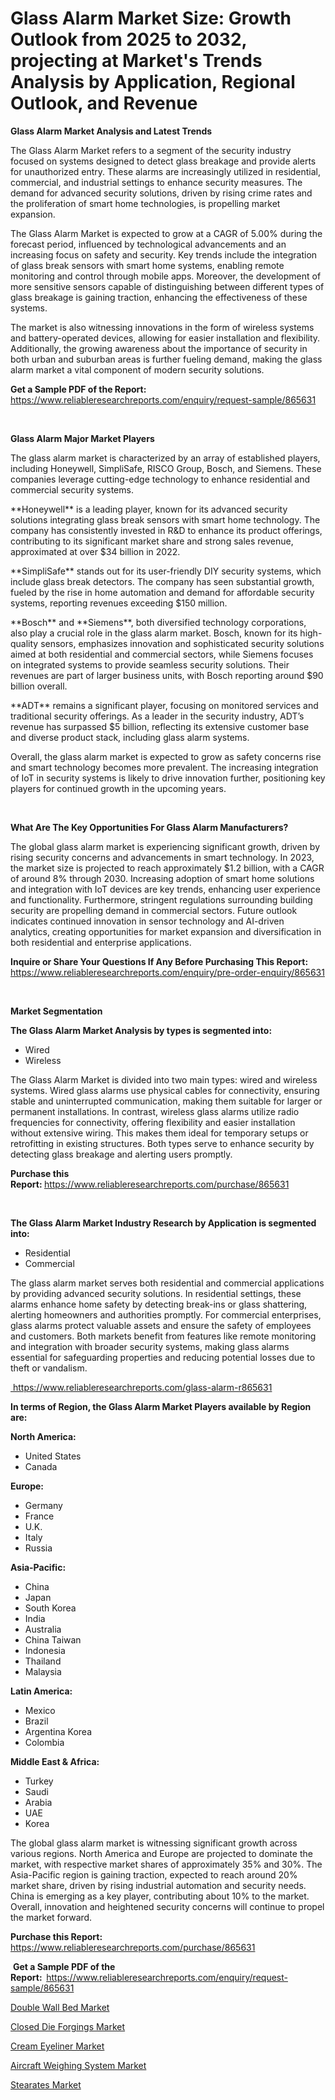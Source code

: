 <p><h1>Glass Alarm Market Size: Growth Outlook from 2025 to 2032, projecting at Market's Trends Analysis by Application, Regional Outlook, and Revenue</h1></p><p><strong>Glass Alarm Market Analysis and Latest Trends</strong></p>
<p><p>The Glass Alarm Market refers to a segment of the security industry focused on systems designed to detect glass breakage and provide alerts for unauthorized entry. These alarms are increasingly utilized in residential, commercial, and industrial settings to enhance security measures. The demand for advanced security solutions, driven by rising crime rates and the proliferation of smart home technologies, is propelling market expansion.</p><p>The Glass Alarm Market is expected to grow at a CAGR of 5.00% during the forecast period, influenced by technological advancements and an increasing focus on safety and security. Key trends include the integration of glass break sensors with smart home systems, enabling remote monitoring and control through mobile apps. Moreover, the development of more sensitive sensors capable of distinguishing between different types of glass breakage is gaining traction, enhancing the effectiveness of these systems.</p><p>The market is also witnessing innovations in the form of wireless systems and battery-operated devices, allowing for easier installation and flexibility. Additionally, the growing awareness about the importance of security in both urban and suburban areas is further fueling demand, making the glass alarm market a vital component of modern security solutions.</p></p>
<p><strong>Get a Sample PDF of the Report:&nbsp;</strong> <a href="https://www.reliableresearchreports.com/enquiry/request-sample/865631?utm_campaign=11&utm_medium=2&utm_source=Github&utm_content=ia&utm_term=05022025&utm_id=glass-alarm">https://www.reliableresearchreports.com/enquiry/request-sample/865631</a></p>
<p>&nbsp;</p>
<p><strong>Glass Alarm Major Market Players</strong></p>
<p><p>The glass alarm market is characterized by an array of established players, including Honeywell, SimpliSafe, RISCO Group, Bosch, and Siemens. These companies leverage cutting-edge technology to enhance residential and commercial security systems.</p><p>**Honeywell** is a leading player, known for its advanced security solutions integrating glass break sensors with smart home technology. The company has consistently invested in R&D to enhance its product offerings, contributing to its significant market share and strong sales revenue, approximated at over $34 billion in 2022.</p><p>**SimpliSafe** stands out for its user-friendly DIY security systems, which include glass break detectors. The company has seen substantial growth, fueled by the rise in home automation and demand for affordable security systems, reporting revenues exceeding $150 million.</p><p>**Bosch** and **Siemens**, both diversified technology corporations, also play a crucial role in the glass alarm market. Bosch, known for its high-quality sensors, emphasizes innovation and sophisticated security solutions aimed at both residential and commercial sectors, while Siemens focuses on integrated systems to provide seamless security solutions. Their revenues are part of larger business units, with Bosch reporting around $90 billion overall.</p><p>**ADT** remains a significant player, focusing on monitored services and traditional security offerings. As a leader in the security industry, ADT’s revenue has surpassed $5 billion, reflecting its extensive customer base and diverse product stack, including glass alarm systems.</p><p>Overall, the glass alarm market is expected to grow as safety concerns rise and smart technology becomes more prevalent. The increasing integration of IoT in security systems is likely to drive innovation further, positioning key players for continued growth in the upcoming years.</p></p>
<p>&nbsp;</p>
<p><strong>What Are The Key Opportunities For Glass Alarm Manufacturers?</strong></p>
<p><p>The global glass alarm market is experiencing significant growth, driven by rising security concerns and advancements in smart technology. In 2023, the market size is projected to reach approximately $1.2 billion, with a CAGR of around 8% through 2030. Increasing adoption of smart home solutions and integration with IoT devices are key trends, enhancing user experience and functionality. Furthermore, stringent regulations surrounding building security are propelling demand in commercial sectors. Future outlook indicates continued innovation in sensor technology and AI-driven analytics, creating opportunities for market expansion and diversification in both residential and enterprise applications.</p></p>
<p><strong>Inquire or Share Your Questions If Any Before Purchasing This Report:</strong> <a href="https://www.reliableresearchreports.com/enquiry/pre-order-enquiry/865631?utm_campaign=11&utm_medium=2&utm_source=Github&utm_content=ia&utm_term=05022025&utm_id=glass-alarm">https://www.reliableresearchreports.com/enquiry/pre-order-enquiry/865631</a></p>
<p>&nbsp;</p>
<p><strong>Market Segmentation</strong></p>
<p><strong>The Glass Alarm Market Analysis by types is segmented into:</strong></p>
<p><ul><li>Wired</li><li>Wireless</li></ul></p>
<p><p>The Glass Alarm Market is divided into two main types: wired and wireless systems. Wired glass alarms use physical cables for connectivity, ensuring stable and uninterrupted communication, making them suitable for larger or permanent installations. In contrast, wireless glass alarms utilize radio frequencies for connectivity, offering flexibility and easier installation without extensive wiring. This makes them ideal for temporary setups or retrofitting in existing structures. Both types serve to enhance security by detecting glass breakage and alerting users promptly.</p></p>
<p><strong>Purchase this Report:&nbsp;</strong><a href="https://www.reliableresearchreports.com/purchase/865631?utm_campaign=11&utm_medium=2&utm_source=Github&utm_content=ia&utm_term=05022025&utm_id=glass-alarm">https://www.reliableresearchreports.com/purchase/865631</a></p>
<p>&nbsp;</p>
<p><strong>The Glass Alarm Market Industry Research by Application is segmented into:</strong></p>
<p><ul><li>Residential</li><li>Commercial</li></ul></p>
<p><p>The glass alarm market serves both residential and commercial applications by providing advanced security solutions. In residential settings, these alarms enhance home safety by detecting break-ins or glass shattering, alerting homeowners and authorities promptly. For commercial enterprises, glass alarms protect valuable assets and ensure the safety of employees and customers. Both markets benefit from features like remote monitoring and integration with broader security systems, making glass alarms essential for safeguarding properties and reducing potential losses due to theft or vandalism.</p></p>
<p><a href="https://www.reliableresearchreports.com/glass-alarm-r865631?utm_campaign=11&utm_medium=2&utm_source=Github&utm_content=ia&utm_term=05022025&utm_id=glass-alarm">&nbsp;https://www.reliableresearchreports.com/glass-alarm-r865631</a></p>
<p><strong>In terms of Region, the Glass Alarm Market Players available by Region are:</strong></p>
<p>
    <p> <strong> North America: </strong>
        <ul>
            <li>United States</li>
            <li>Canada</li>
        </ul>
        </p> 
    <p> <strong> Europe: </strong>
        <ul>
            <li>Germany</li>
            <li>France</li>
            <li>U.K.</li>
            <li>Italy</li>
            <li>Russia</li>
        </ul>
        </p> 
    <p> <strong> Asia-Pacific: </strong>
        <ul>
            <li>China</li>
            <li>Japan</li>
            <li>South Korea</li>
            <li>India</li>
            <li>Australia</li>
            <li>China Taiwan</li>
            <li>Indonesia</li>
            <li>Thailand</li>
            <li>Malaysia</li>
        </ul>
        </p> 
    <p> <strong> Latin America: </strong>
        <ul>
            <li>Mexico</li>
            <li>Brazil</li>
            <li>Argentina Korea</li>
            <li>Colombia</li>
        </ul>
        </p> 
    <p> <strong> Middle East & Africa: </strong>
        <ul>
            <li>Turkey</li>
            <li>Saudi</li>
            <li>Arabia</li>
            <li>UAE</li>
            <li>Korea</li>
        </ul>
    </p>
    </p>
<p><p>The global glass alarm market is witnessing significant growth across various regions. North America and Europe are projected to dominate the market, with respective market shares of approximately 35% and 30%. The Asia-Pacific region is gaining traction, expected to reach around 20% market share, driven by rising industrial automation and security needs. China is emerging as a key player, contributing about 10% to the market. Overall, innovation and heightened security concerns will continue to propel the market forward.</p></p>
<p><strong>Purchase this Report: </strong><a href="https://www.reliableresearchreports.com/purchase/865631?utm_campaign=11&utm_medium=2&utm_source=Github&utm_content=ia&utm_term=05022025&utm_id=glass-alarm">https://www.reliableresearchreports.com/purchase/865631</a></p>
<p>&nbsp;<strong>Get a Sample PDF of the Report:&nbsp;&nbsp;</strong><a href="https://www.reliableresearchreports.com/enquiry/request-sample/865631?utm_campaign=11&utm_medium=2&utm_source=Github&utm_content=ia&utm_term=05022025&utm_id=glass-alarm">https://www.reliableresearchreports.com/enquiry/request-sample/865631</a></p>
<p><strong></strong></p>
<p><p><a href="https://github.com/schwminh2001101/Market-Research-Report-List-1/blob/main/double-wall-bed-market.md?utm_campaign=11&utm_medium=2&utm_source=Github&utm_content=ia&utm_term=05022025&utm_id=glass-alarm">Double Wall Bed Market</a></p><p><a href="https://www.linkedin.com/pulse/closed-die-forgings-market-overview-analyzing-trends-5hhme?utm_campaign=11&utm_medium=2&utm_source=Github&utm_content=ia&utm_term=05022025&utm_id=glass-alarm">Closed Die Forgings Market</a></p><p><a href="https://github.com/triattwood9919/Market-Research-Report-List-1/blob/main/cream-eyeliner-market.md?utm_campaign=11&utm_medium=2&utm_source=Github&utm_content=ia&utm_term=05022025&utm_id=glass-alarm">Cream Eyeliner Market</a></p><p><a href="https://www.linkedin.com/pulse/aircraft-weighing-system-market-velocity-123-cagr-trajectory-8core?utm_campaign=11&utm_medium=2&utm_source=Github&utm_content=ia&utm_term=05022025&utm_id=glass-alarm">Aircraft Weighing System Market</a></p><p><a href="https://www.linkedin.com/pulse/finding-growth-prospectsaided-through-stearates-market-c5pxe?utm_campaign=11&utm_medium=2&utm_source=Github&utm_content=ia&utm_term=05022025&utm_id=glass-alarm">Stearates Market</a></p></p>